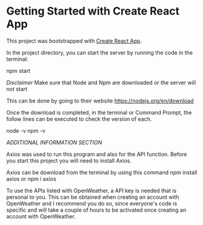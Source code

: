 # Getting Started with Create React App

This project was bootstrapped with [Create React App](https://github.com/facebook/create-react-app).


In the project directory, you can start the server by running the code in the terminal:

npm start

*Disclaimer* 
Make sure that Node and Npm are downloaded or the server will not start

This can be done by going to their website
https://nodejs.org/en/download 

Once the download is completed, in the terminal or Command Prompt, the follow lines can be executed to check the version of each.

node -v
npm -v


*ADDITIONAL INFORMATION SECTION*

Axios was used to run this program and also for the API function. Before you start this project you will need to install Axios.

Axios can be download from the terminal by using this command
            npm install axios or npm i axios

To use the APIs listed with OpenWeather, a API key is needed that is personal to you. This can be obtained when creating an account with OpenWeather and I recommend you do so, since everyone's code is specific and will take a couple of hours to be activated once creating an account with OpenWeather.